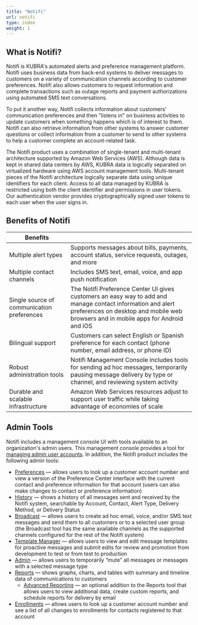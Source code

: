 ```yaml
---
title: "Notifi"
url: notifi
type: index
weight: 1
---
```


## What is Notifi? ##

Notifi is KUBRA's automated alerts and preference management platform. Notifi uses business data from back-end systems to deliver messages to customers on a variety of communication channels according to customer preferences. Notifi also allows customers to request information and complete transactions such as outage reports and payment authorizations using automated SMS text conversations.

To put it another way, Notifi collects information about customers' communication preferences and then "listens in" on business activities to update customers when something happens which is of interest to them. Notifi can also retrieve information from other systems to answer customer questions or collect information from a customer to send to other systems to help a customer complete an account-related task.

The Notifi product uses a combination of single-tenant and multi-tenant architecture supported by Amazon Web Services (AWS). Although data is kept in shared data centers by AWS, KUBRA data is logically separated on virtualized hardware using AWS account management tools. Multi-tenant pieces of the Notifi architecture logically separate data using unique identifiers for each client. Access to all data managed by KUBRA is restricted using both the client identifier and permissions in user tokens. Our authentication vendor provides cryptographically signed user tokens to each user when the user signs in.

## Benefits of Notifi ##

| Benefits |  |
------ | -----------
Multiple alert types | Supports messages about bills, payments, account status, service requests, outages, and more
Multiple contact channels | Includes SMS text, email, voice, and app push notification
Single source of communication preferences | The Notifi Preference Center UI gives customers an easy way to add and manage contact information and alert preferences on desktop and mobile web browsers and in mobile apps for Android and iOS
Bilingual support | Customers can select English or Spanish preference for each contact (phone number, email address, or phone ID)
Robust administration tools | Notifi Management Console includes tools for sending ad hoc messages, temporarily pausing message delivery by type or channel, and reviewing system activity
Durable and scalable infrastructure | Amazon Web Services resources adjust to support user traffic while taking advantage of economies of scale

## Admin Tools ##

Notifi includes a management console UI with tools available to an organization's admin users. This management console provides a tool for [managing admin user accounts](/notifi/management-console/user-management). In addition, the Notifi product includes the following admin tools:

+ [Preferences](/notifi/management-console/preferences) — allows users to look up a customer account number and view a version of the Preference Center interface with the current contact and preference information for that account (users can also make changes to contact or preference information)
+ [History](/notifi/management-console/history) — shows a history of all messages sent and received by the Notifi system, searchable by Account, Contact, Alert Type, Delivery Method, or Delivery Status
+ [Broadcast](/notifi/management-console/broadcast) — allows users to create ad hoc email, voice, and/or SMS text messages and send them to all customers or to a selected user group (the Broadcast tool has the same available channels as the supported channels configured for the rest of the Notifi system)
+ [Template Manager](/notifi/management-console/template-manager/) — allows users to view and edit message templates for proactive messages and submit edits for review and promotion from development to test or from test to production
+ [Admin](/notifi/management-console/admin) — allows users to temporarily “mute” all messages or messages with a selected message type
+ [Reports](/notifi/management-console/reports) — shows graphs, charts, and tables with summary and timeline data of communications to customers
  + [Advanced Reporting](/notifi/management-console/advanced-reporting) — an optional addition to the Reports tool that allows users to view additional data, create custom reports, and schedule reports for delivery by email
+ [Enrollments](/notifi/management-console/enrollments) — allows users to look up a customer account number and see a list of all changes to enrollments for contacts registered to that account
